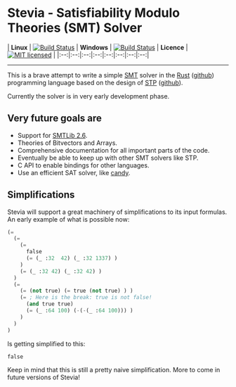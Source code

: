 # Stevia - Satisfiability Modulo Theories (SMT) Solver

| **Linux** | [![Build Status](https://travis-ci.org/Robbepop/stevia.svg?branch=master)](https://travis-ci.org/Robbepop/stevia)
| **Windows** | [![Build Status](https://ci.appveyor.com/api/projects/status/16fc9l6rtroo4xqd?svg=true)](https://ci.appveyor.com/project/Robbepop/stevia/branch/master)
| **Licence** | [![MIT licensed](https://img.shields.io/badge/license-MIT-blue.svg)](./LICENSE) |
|:--:|:--:|:--:|:--:|:--:|:--:|:--:|:--:|

---

This is a brave attempt to write a simple [SMT](https://en.wikipedia.org/wiki/Satisfiability_modulo_theories) solver in the [Rust](https://www.rust-lang.org/) ([github](https://github.com/rust-lang/rust)) programming language based on the design of [STP](http://stp.github.io/) ([github](https://github.com/stp/stp)).  

Currently the solver is in very early development phase.

## Very future goals are
- Support for [SMTLib 2.6](http://smtlib.cs.uiowa.edu/papers/smt-lib-reference-v2.6-draft-3.pdf).
- Theories of Bitvectors and Arrays.
- Comprehensive documentation for all important parts of the code.
- Eventually be able to keep up with other SMT solvers like STP.
- C API to enable bindings for other languages.
- Use an efficient SAT solver, like [candy](https://github.com/Udopia/candy-kingdom).

## Simplifications

Stevia will support a great machinery of simplifications to its input formulas.
An early example of what is possible now:

```lisp
(=
  (=
    (=
      false
      (= (_ :32  42) (_ :32 1337) )
    )
    (= (_ :32 42) (_ :32 42) )
  )
  (=
    (= (not true) (= true (not true) ) )
    (= ; Here is the break: true is not false!
      (and true true)
      (= (_ :64 100) (-(-(_ :64 100))) )
    )
  )
)
```

Is getting simplified to this:

```lisp
false
```

Keep in mind that this is still a pretty naive simplification. More to come in future versions of Stevia!
